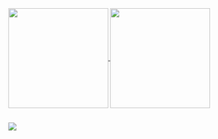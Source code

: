 <a href="https://github.com/anuraghazra/github-readme-stats">
  <img height=200 align="center" src="https://github-readme-stats.vercel.app/api?username=Josehpequeno&show_icons=true&include_all_commits=true&count_private=true&bg_color=002236&text_color=cad3f5&icon_color=c6a0f6&title_color=8bd5ca" />
</a>
<a href="https://github.com/anuraghazra/convoychat">
  <img height=200 align="center" src="https://github-readme-stats.vercel.app/api/top-langs?username=Josehpequeno&bg_color=002236&text_color=cad3f5&icon_color=c6a0f6&title_color=8bd5ca&langs_count=10&hide=handlebars,HTML,css,scss,shell&layout=compact&card_width=320&size_weight=0.5&count_weight=0.5" />
</a>

##

<div style="color:#ffffff">
  <a href="https://www.linkedin.com/in/hicarojose/" target="_blank"><img src="https://img.shields.io/badge/-LinkedIn-white?style=for-the-badge&logo=linkedin&logoColor=ffffff&labelColor=002236&color=192432" target="_blank"></a>
</div>
